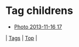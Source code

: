 <!--
title: Tag childrens
date: 2020-06-28T15:26:59.056Z
tags:
-->
# Tag childrens

 * [Photo 2013-11-16 17](67163672382.md)

| [Tags](tags.md) | [Top](index.md) |
